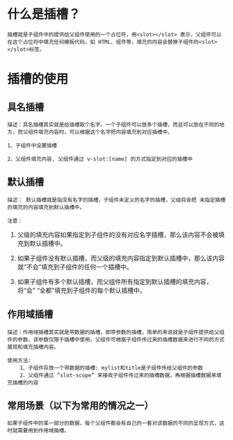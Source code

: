 # 什么是插槽？
    插槽就是子组件中的提供给父组件使用的一个占位符，用<slot></slot> 表示，父组件可以在这个占位符中填充任何模板代码，如 HTML、组件等，填充的内容会替换子组件的<slot></slot>标签。

# 插槽的使用

## 具名插槽
    描述：具名插槽其实就是给插槽取个名字。一个子组件可以放多个插槽，而且可以放在不同的地方，而父组件填充内容时，可以根据这个名字把内容填充到对应插槽中。

    1、子组件中设置插槽

    2、父组件填充内容, 父组件通过 v-slot:[name] 的方式指定到对应的插槽中

## 默认插槽
    描述： 默认插槽就是指没有名字的插槽，子组件未定义的名字的插槽，父级将会把 未指定插槽的填充的内容填充到默认插槽中。

    注意：
1.  父级的填充内容如果指定到子组件的没有对应名字插槽，那么该内容不会被填充到默认插槽中。

2.  如果子组件没有默认插槽，而父级的填充内容指定到默认插槽中，那么该内容就“不会”填充到子组件的任何一个插槽中。

3.  如果子组件有多个默认插槽，而父组件所有指定到默认插槽的填充内容，将“会” “全都”填充到子组件的每个默认插槽中。

## 作用域插槽
    描述：作用域插槽其实就是带数据的插槽，即带参数的插槽，简单的来说就是子组件提供给父组件的参数，该参数仅限于插槽中使用，父组件可根据子组件传过来的插槽数据来进行不同的方式展现和填充插槽内容。

    使用方法:
        1、子组件存放一个带数据的插槽: mylist和title是子组件传给父组件的参数
        2、父组件通过 “slot-scope” 来接收子组件传过来的插槽数据，再根据插槽数据来填充插槽的内容

## 常用场景（以下为常用的情况之一）
    如果子组件中的某一部分的数据，每个父组件都会有自己的一套对该数据的不同的呈现方式，这时就需要用到作用域插槽。